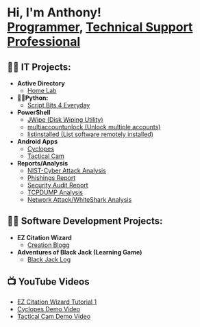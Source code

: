 <h1>Hi, I'm Anthony! <br/><a href="https://github.com/ALNorman1">Programmer</a>, <a href="">Technical Support Professional</a>

<h2>👨‍💻 IT Projects:</h2>


- <b>Active Directory</b>
  - [Home Lab](https://github.com/ALNorman/ActiveDirectoryLab)
- <b>👨‍💻Python:</b>
  - [Script Bits 4 Everyday](https://github.com/ALNorman/Python-Script-Bits)
- <b>PowerShell</b>
  - [JWipe (Disk Wiping Utility)](https://github.com/ALNorman/Python-Script-Bits)
  - [multiaccountunlock (Unlock multiple accounts)](https://github.com/ALNorman/PowerShell2)
  - [listinstalled (List software remotely installed)](https://github.com/ALNorman/PowerShell3)
- <b>Android Apps</b>
  - [Cyclopes](https://www.youtube.com/watch?v=6LUulpEZvL4)
  - [Tactical Cam](https://www.youtube.com/watch?v=pi1Rk78jrf0)
- <b>Reports/Analysis</b>
  - [NIST-Cyber Attack Analysis](https://github.com/ALNorman/NIST-CyberAttackAnalysis)
  - [Phishings Report](https://github.com/ALNorman/Cybersecurity1)
  - [Security Audit Report](https://github.com/ALNorman/SecurityAudit)
  - [TCPDUMP Analysis](https://github.com/ALNorman/Analysis-DNS-ICMP-Traffic)
  - [Network Attack/WhiteShark Analysis](https://github.com/ALNorman/NetworkAttack1)
<h2>👨‍💻 Software Development Projects:</h2>

- <b>EZ Citation Wizard</b>
  - [Creation Blogg](https://citationwizard.blogspot.com/)
- <b>Adventures of Black Jack (Learning Game)</b>
  - [Black Jack Log](https://github.com/ALNorman/Blackjack) 
    
<h2>📺  YouTube Videos</h2>

- [EZ Citation Wizard Tutorial 1](https://youtu.be/G5ife5wJSlE)
- [Cyclopes Demo Video](https://www.youtube.com/watch?v=6LUulpEZvL4)
- [Tactical Cam Demo Video](https://www.youtube.com/watch?v=pi1Rk78jrf0)
